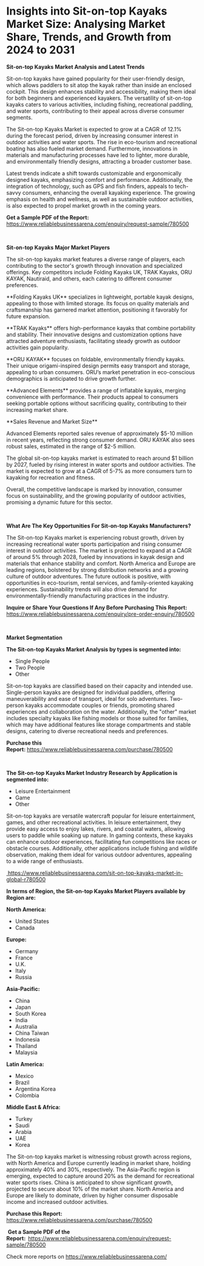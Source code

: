 <p><h1>Insights into Sit-on-top Kayaks Market Size: Analysing Market Share, Trends, and Growth from 2024 to 2031</h1></p><p><strong>Sit-on-top Kayaks Market Analysis and Latest Trends</strong></p>
<p><p>Sit-on-top kayaks have gained popularity for their user-friendly design, which allows paddlers to sit atop the kayak rather than inside an enclosed cockpit. This design enhances stability and accessibility, making them ideal for both beginners and experienced kayakers. The versatility of sit-on-top kayaks caters to various activities, including fishing, recreational paddling, and water sports, contributing to their appeal across diverse consumer segments.</p><p>The Sit-on-top Kayaks Market is expected to grow at a CAGR of 12.1% during the forecast period, driven by increasing consumer interest in outdoor activities and water sports. The rise in eco-tourism and recreational boating has also fueled market demand. Furthermore, innovations in materials and manufacturing processes have led to lighter, more durable, and environmentally friendly designs, attracting a broader customer base.</p><p>Latest trends indicate a shift towards customizable and ergonomically designed kayaks, emphasizing comfort and performance. Additionally, the integration of technology, such as GPS and fish finders, appeals to tech-savvy consumers, enhancing the overall kayaking experience. The growing emphasis on health and wellness, as well as sustainable outdoor activities, is also expected to propel market growth in the coming years.</p></p>
<p><strong>Get a Sample PDF of the Report:&nbsp;</strong> <a href="https://www.reliablebusinessarena.com/enquiry/request-sample/780500?utm_campaign=1990&utm_medium=2&utm_source=Github&utm_content=ia&utm_term=30122024&utm_id=sit-on-top-kayaks">https://www.reliablebusinessarena.com/enquiry/request-sample/780500</a></p>
<p>&nbsp;</p>
<p><strong>Sit-on-top Kayaks Major Market Players</strong></p>
<p><p>The sit-on-top kayaks market features a diverse range of players, each contributing to the sector's growth through innovation and specialized offerings. Key competitors include Folding Kayaks UK, TRAK Kayaks, ORU KAYAK, Nautiraid, and others, each catering to different consumer preferences.</p><p>**Folding Kayaks UK** specializes in lightweight, portable kayak designs, appealing to those with limited storage. Its focus on quality materials and craftsmanship has garnered market attention, positioning it favorably for future expansion.</p><p>**TRAK Kayaks** offers high-performance kayaks that combine portability and stability. Their innovative designs and customization options have attracted adventure enthusiasts, facilitating steady growth as outdoor activities gain popularity.</p><p>**ORU KAYAK** focuses on foldable, environmentally friendly kayaks. Their unique origami-inspired design permits easy transport and storage, appealing to urban consumers. ORU’s market penetration in eco-conscious demographics is anticipated to drive growth further.</p><p>**Advanced Elements** provides a range of inflatable kayaks, merging convenience with performance. Their products appeal to consumers seeking portable options without sacrificing quality, contributing to their increasing market share.</p><p>**Sales Revenue and Market Size**  </p><p>Advanced Elements reported sales revenue of approximately $5-10 million in recent years, reflecting strong consumer demand. ORU KAYAK also sees robust sales, estimated in the range of $2-5 million.</p><p>The global sit-on-top kayaks market is estimated to reach around $1 billion by 2027, fueled by rising interest in water sports and outdoor activities. The market is expected to grow at a CAGR of 5-7% as more consumers turn to kayaking for recreation and fitness.</p><p>Overall, the competitive landscape is marked by innovation, consumer focus on sustainability, and the growing popularity of outdoor activities, promising a dynamic future for this sector.</p></p>
<p>&nbsp;</p>
<p><strong>What Are The Key Opportunities For Sit-on-top Kayaks Manufacturers?</strong></p>
<p><p>The Sit-on-top Kayaks market is experiencing robust growth, driven by increasing recreational water sports participation and rising consumer interest in outdoor activities. The market is projected to expand at a CAGR of around 5% through 2028, fueled by innovations in kayak design and materials that enhance stability and comfort. North America and Europe are leading regions, bolstered by strong distribution networks and a growing culture of outdoor adventures. The future outlook is positive, with opportunities in eco-tourism, rental services, and family-oriented kayaking experiences. Sustainability trends will also drive demand for environmentally-friendly manufacturing practices in the industry.</p></p>
<p><strong>Inquire or Share Your Questions If Any Before Purchasing This Report:</strong> <a href="https://www.reliablebusinessarena.com/enquiry/pre-order-enquiry/780500?utm_campaign=1990&utm_medium=2&utm_source=Github&utm_content=ia&utm_term=30122024&utm_id=sit-on-top-kayaks">https://www.reliablebusinessarena.com/enquiry/pre-order-enquiry/780500</a></p>
<p>&nbsp;</p>
<p><strong>Market Segmentation</strong></p>
<p><strong>The Sit-on-top Kayaks Market Analysis by types is segmented into:</strong></p>
<p><ul><li>Single People</li><li>Two People</li><li>Other</li></ul></p>
<p><p>Sit-on-top kayaks are classified based on their capacity and intended use. Single-person kayaks are designed for individual paddlers, offering maneuverability and ease of transport, ideal for solo adventures. Two-person kayaks accommodate couples or friends, promoting shared experiences and collaboration on the water. Additionally, the "other" market includes specialty kayaks like fishing models or those suited for families, which may have additional features like storage compartments and stable designs, catering to diverse recreational needs and preferences.</p></p>
<p><strong>Purchase this Report:&nbsp;</strong><a href="https://www.reliablebusinessarena.com/purchase/780500?utm_campaign=1990&utm_medium=2&utm_source=Github&utm_content=ia&utm_term=30122024&utm_id=sit-on-top-kayaks">https://www.reliablebusinessarena.com/purchase/780500</a></p>
<p>&nbsp;</p>
<p><strong>The Sit-on-top Kayaks Market Industry Research by Application is segmented into:</strong></p>
<p><ul><li>Leisure Entertainment</li><li>Game</li><li>Other</li></ul></p>
<p><p>Sit-on-top kayaks are versatile watercraft popular for leisure entertainment, games, and other recreational activities. In leisure entertainment, they provide easy access to enjoy lakes, rivers, and coastal waters, allowing users to paddle while soaking up nature. In gaming contexts, these kayaks can enhance outdoor experiences, facilitating fun competitions like races or obstacle courses. Additionally, other applications include fishing and wildlife observation, making them ideal for various outdoor adventures, appealing to a wide range of enthusiasts.</p></p>
<p><a href="https://www.reliablebusinessarena.com/sit-on-top-kayaks-market-in-global-r780500?utm_campaign=1990&utm_medium=2&utm_source=Github&utm_content=ia&utm_term=30122024&utm_id=sit-on-top-kayaks">&nbsp;https://www.reliablebusinessarena.com/sit-on-top-kayaks-market-in-global-r780500</a></p>
<p><strong>In terms of Region, the Sit-on-top Kayaks Market Players available by Region are:</strong></p>
<p>
    <p> <strong> North America: </strong>
        <ul>
            <li>United States</li>
            <li>Canada</li>
        </ul>
        </p> 
    <p> <strong> Europe: </strong>
        <ul>
            <li>Germany</li>
            <li>France</li>
            <li>U.K.</li>
            <li>Italy</li>
            <li>Russia</li>
        </ul>
        </p> 
    <p> <strong> Asia-Pacific: </strong>
        <ul>
            <li>China</li>
            <li>Japan</li>
            <li>South Korea</li>
            <li>India</li>
            <li>Australia</li>
            <li>China Taiwan</li>
            <li>Indonesia</li>
            <li>Thailand</li>
            <li>Malaysia</li>
        </ul>
        </p> 
    <p> <strong> Latin America: </strong>
        <ul>
            <li>Mexico</li>
            <li>Brazil</li>
            <li>Argentina Korea</li>
            <li>Colombia</li>
        </ul>
        </p> 
    <p> <strong> Middle East & Africa: </strong>
        <ul>
            <li>Turkey</li>
            <li>Saudi</li>
            <li>Arabia</li>
            <li>UAE</li>
            <li>Korea</li>
        </ul>
    </p>
    </p>
<p><p>The Sit-on-top kayaks market is witnessing robust growth across regions, with North America and Europe currently leading in market share, holding approximately 40% and 30%, respectively. The Asia-Pacific region is emerging, expected to capture around 20% as the demand for recreational water sports rises. China is anticipated to show significant growth, projected to secure about 10% of the market share. North America and Europe are likely to dominate, driven by higher consumer disposable income and increased outdoor activities.</p></p>
<p><strong>Purchase this Report: </strong><a href="https://www.reliablebusinessarena.com/purchase/780500?utm_campaign=1990&utm_medium=2&utm_source=Github&utm_content=ia&utm_term=30122024&utm_id=sit-on-top-kayaks">https://www.reliablebusinessarena.com/purchase/780500</a></p>
<p>&nbsp;<strong>Get a Sample PDF of the Report:&nbsp;&nbsp;</strong><a href="https://www.reliablebusinessarena.com/enquiry/request-sample/780500?utm_campaign=1990&utm_medium=2&utm_source=Github&utm_content=ia&utm_term=30122024&utm_id=sit-on-top-kayaks">https://www.reliablebusinessarena.com/enquiry/request-sample/780500</a></p>
<p><strong></strong></p>
<p>Check more reports on <a href="https://www.reliablebusinessarena.com/?utm_campaign=1990&utm_medium=2&utm_source=Github&utm_content=ia&utm_term=30122024&utm_id=sit-on-top-kayaks">https://www.reliablebusinessarena.com/</a></p>